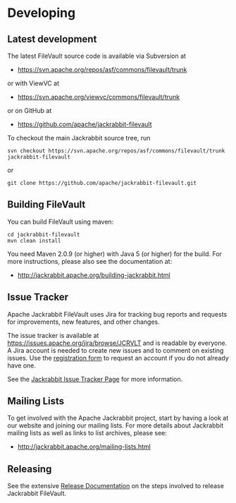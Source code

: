 Developing
==========

Latest development
------------------
The latest FileVault source code is available via Subversion at

* https://svn.apache.org/repos/asf/commons/filevault/trunk

or with ViewVC at

* https://svn.apache.org/viewvc/commons/filevault/trunk

or on GitHub at

* https://github.com/apache/jackrabbit-filevault


To checkout the main Jackrabbit source tree, run

    svn checkout https://svn.apache.org/repos/asf/commons/filevault/trunk jackrabbit-filevault
    
or

    git clone https://github.com/apache/jackrabbit-filevault.git


Building FileVault
------------------
You can build FileVault using maven:

    cd jackrabbit-filevault
    mvn clean install

You need Maven 2.0.9 (or higher) with Java 5 (or higher) for the build.
For more instructions, please also see the documentation at:

* http://jackrabbit.apache.org/building-jackrabbit.html

Issue Tracker
-------------
Apache Jackrabbit FileVault uses Jira for tracking bug reports and requests for improvements, new features, 
and other changes.

The issue tracker is available at https://issues.apache.org/jira/browse/JCRVLT and is readable by everyone. 
A Jira account is needed to create new issues and to comment on existing issues. Use the
[registration form](https://issues.apache.org/jira/secure/Signup!default.jspa) to request an account if you 
do not already have one.

See the [Jackrabbit Issue Tracker Page](http://jackrabbit.apache.org/issue-tracker.html) for more information.


Mailing Lists
-------------
To get involved with the Apache Jackrabbit project, start by having a
look at our website and joining our mailing lists. For more details about
Jackrabbit mailing lists as well as links to list archives, please see:

* http://jackrabbit.apache.org/mailing-lists.html

Releasing
---------
See the extensive [Release Documentation](howto_release.html) on the steps
involved to release Jackrabbit FileVault.
